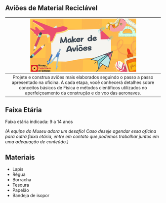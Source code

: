 ## Aviões de Material Reciclável

|<img src="makeraviao.png" width="70%" height="70%"> |
| :-----:|
|Projete e construa aviões mais elaborados seguindo o passo a passo apresentado na oficina. A cada etapa, você conhecerá detalhes sobre conceitos básicos de Física e métodos científicos utilizados no aperfeiçoamento da construção e do voo das aeronaves.|

## Faixa Etária

Faixa etária indicada: 9 a 14 anos

*(A equipe do Museu adora um desafio! Caso deseje agendar essa oficina para outra faixa etária, entre em contato que podemos trabalhar juntos em uma adequação de conteúdo.)*

## Materiais

* Lapís
* Régua
* Borracha
* Tesoura
* Papelão
* Bandeja de isopor
